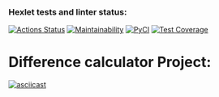 ### Hexlet tests and linter status:
[![Actions Status](https://github.com/AlexanderUridin/python-project-50/actions/workflows/hexlet-check.yml/badge.svg)](https://github.com/AlexanderUridin/python-project-50/actions)
[![Maintainability](https://api.codeclimate.com/v1/badges/8e807bb55565ff5dba42/maintainability)](https://codeclimate.com/github/AlexanderUridin/python-project-50/maintainability)
[![PyCI](https://github.com/AlexanderUridin/python-project-50/actions/workflows/pyci.yml/badge.svg)](https://github.com/AlexanderUridin/python-project-50/actions)
[![Test Coverage](https://api.codeclimate.com/v1/badges/8e807bb55565ff5dba42/test_coverage)](https://codeclimate.com/github/AlexanderUridin/python-project-50/test_coverage)

# Difference calculator Project:

[![asciicast](https://asciinema.org/a/6ZjniA8QIseerPeSXjyuwvfwn.svg)](https://asciinema.org/a/6ZjniA8QIseerPeSXjyuwvfwn)
